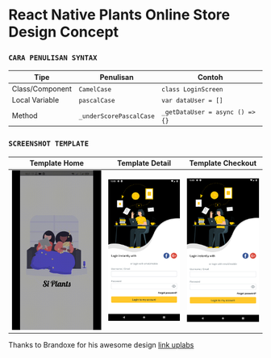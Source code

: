 # React Native Plants Online Store Design Concept


### `CARA PENULISAN SYNTAX`
|Tipe|Penulisan|Contoh| 
|---|---|---|
|Class/Component|`CamelCase`|`class LoginScreen`|
|Local Variable|`pascalCase`|`var dataUser = []`|
|Method|`_underScorePascalCase`|`_getDataUser = async () => {}`|

### `SCREENSHOT TEMPLATE`

<table>
  <thead>
    <th>Template Home</th>
    <th>Template Detail</th>
    <th>Template Checkout</th>
  </thead>
  <tbody>
    <td><img src='./home.gif' /></td>
    <td><img src='./login.png' /></td>
    <td><img src='./login.png' /></td>
  </tbody>
</table>

Thanks to Brandoxe for his awesome design [link uplabs](https://www.uplabs.com/posts/plant-online-store-app)